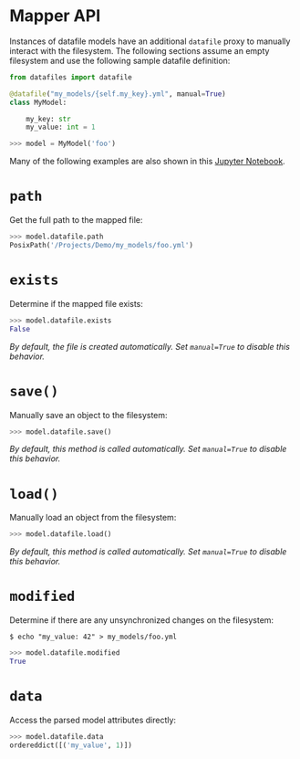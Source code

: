<h1>Mapper API</h1>

Instances of datafile models have an additional `datafile` proxy to manually interact with the filesystem. The following sections assume an empty filesystem and use the following sample datafile definition:

```python
from datafiles import datafile

@datafile("my_models/{self.my_key}.yml", manual=True)
class MyModel:

    my_key: str
    my_value: int = 1
```

```python
>>> model = MyModel('foo')
```

Many of the following examples are also shown in this [Jupyter Notebook](https://github.com/jacebrowning/datafiles/blob/develop/notebooks/mapper_api.ipynb).

# `path`

Get the full path to the mapped file:

```python
>>> model.datafile.path
PosixPath('/Projects/Demo/my_models/foo.yml')
```

# `exists`

Determine if the mapped file exists:

```python
>>> model.datafile.exists
False
```

_By default, the file is created automatically. Set `manual=True` to disable this behavior._

# `save()`

Manually save an object to the filesystem:

```python
>>> model.datafile.save()
```

_By default, this method is called automatically. Set `manual=True` to disable this behavior._

# `load()`

Manually load an object from the filesystem:

```python
>>> model.datafile.load()
```

_By default, this method is called automatically. Set `manual=True` to disable this behavior._

# `modified`

Determine if there are any unsynchronized changes on the filesystem:

```
$ echo "my_value: 42" > my_models/foo.yml
```

```python
>>> model.datafile.modified
True
```

# `data`

Access the parsed model attributes directly:

```python
>>> model.datafile.data
ordereddict([('my_value', 1)])
```

